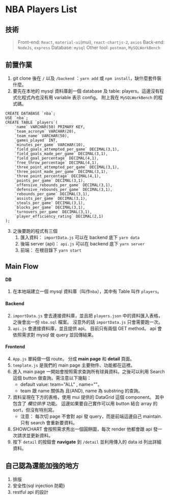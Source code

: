 # NBA Players List

## 技術

> Front-end: `React`, `material-ui`(mui), `react-chartjs-2`, `axios`
> Back-end: `NodeJs`, `express`
> Database: `mysql`
> Other tool: `postman`, `MySQLWorkBench`

## 前置作業

1. git clone 後在 `/` 以及 `/backend` ：`yarn add` 或 `npm install`，缺什麼套件裝什麼。
2. 要先在本地的 mysql 資料庫創一個 database 及 table: players。這邊沒有程式化程式內也沒有用 variable 表示 config。
   附上我在 `MySQLWorkBench` 的程式碼。

```
CREATE DATABASE `nba`;
USE `nba`;
CREATE TABLE `players`(
	`name` VARCHAR(50) PRIMARY KEY,
    `team_acronym` VARCHAR(20),
    `team_name` VARCHAR(50),
    `games_played` INT,
    `minutes_per_game` VARCHAR(10),
    `field_goals_attempted_per_game` DECIMAL(3,1),
    `field_goals_made_per_game` DECIMAL(3,1),
    `field_goal_percentage` DECIMAL(4,1),
    `free_throw_percentage` DECIMAL(4,1),
    `three_point_attempted_per_game` DECIMAL(3,1),
    `three_point_made_per_game` DECIMAL(3,1),
    `three_point_percentage` DECIMAL(4,1),
    `points_per_game` DECIMAL(3,1),
    `offensive_rebounds_per_game` DECIMAL(3,1),
    `defensive_rebounds_per_game` DECIMAL(3,1),
    `rebounds_per_game` DECIMAL(3,1),
    `assists_per_game` DECIMAL(3,1),
    `steals_per_game` DECIMAL(3,1),
    `blocks_per_game` DECIMAL(3,1),
    `turnovers_per_game` DECIMAL(3,1),
    `player_efficiency_rating` DECIMAL(2,1)
);
```

3. 之後要跑的程式有三個
   1. 匯入資料： `importData.js` 可以在 backend 底下 `yarn data`
   2. 後端 server (api)： `api.js` 可以在 backend 底下 `yarn server`
   3. 前端： 在根目錄下 `yarn start`

## Main Flow

#### DB

1. 在本地端建立一個 mysql 資料庫（叫作`nba`），其中有 Table 叫作 `players`。

#### Backend

2. `importData.js` 會去連接資料庫，並且把 `players.json` 中的資料匯入表格，之後會出一份 `nba.sql` 檔案。
   沒意外的話 `importData.js` 只會需要跑一次。
3. `api.js` 會連接資料庫，並且提供 api。 目前只有兩個 GET method。 api 會依照需求對 mysql 做 query 並回傳結果。

#### Frontend

4. `App.js` 單純做一個 route。 分成 **main page** 和 **detail** 頁面。
5. `template.js` 是我們的 main page 主要物件、功能都在這裡。
6. 進入 main page 一開始會按照需求查詢所有球員資料。之後可以利用 Search 這個 button 做查詢。需注意以下幾點：
   - default value: team="ALL" , name=""。
   - team 跟 name 關係為 且(AND), name 為 substring 的查詢。
7. 資料呈現在下方的表格，使用 mui 提供的 DataGrid 這個 component。 其中包含了 _欄位排序_ 功能。
   這邊如果要自己實作可以用 button 結合 array 的 sort，但沒有特別寫。
   - 注意： 每次切 page 不會對 api 發 query，而是前端這邊自己 maintain. 只有 search 會重新要資料。
8. SHOWCHART 會按照需求秀出一個圓餅圖，每次 render 他都會跟 api 發一次請求並更新資料。
9. 按下 `detail` 的按鈕會 **navigate** 到 `/detail` 並利用傳入的 data id 列出詳細資料。

## 自己認為還能加強的地方

1. 排版
2. 安全性(sql injection 防範)
3. restful api 的設計
